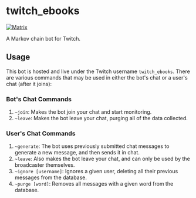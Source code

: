 # twitch_ebooks
[![Matrix](https://img.shields.io/matrix/twitch_ebooks:schweigert.dev?server_fqdn=schweigert.dev&style=flat-square)](https://matrix.to/#/#twitch_ebooks:schweigert.dev)

A Markov chain bot for Twitch.

## Usage

This bot is hosted and live under the Twitch username `twitch_ebooks`.
There are various commands that may be used in either the bot's chat or a user's chat (after it joins):

### Bot's Chat Commands

1. `~join`: Makes the bot join your chat and start monitoring.
2. `~leave`: Makes the bot leave your chat, purging all of the data collected.

### User's Chat Commands

1. `~generate`: The bot uses previously submitted chat messages to generate a new message, and then sends it in chat.
2. `~leave`: Also makes the bot leave your chat, and can only be used by the broadcaster themselves.
3. `~ignore [username]`: Ignores a given user, deleting all their previous messages from the database.
4. `~purge [word]`: Removes all messages with a given word from the database.
